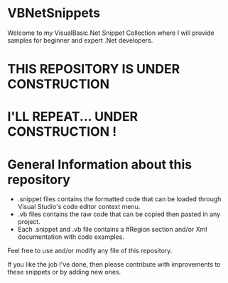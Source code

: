 # VBNetSnippets
Welcome to my VisualBasic.Net Snippet Collection  where I will provide samples for beginner and expert .Net developers.

# THIS REPOSITORY IS UNDER CONSTRUCTION

# I'LL REPEAT... UNDER CONSTRUCTION !

# General Information about this repository
 - .snippet files contains the formatted code that can be loaded through Visual Studio's code editor context menu.
 - .vb files contains the raw code that can be copied then pasted in any project.
 - Each .snippet and .vb file contains a #Region section and/or Xml documentation with code examples.
 
Feel free to use and/or modify any file of this repository.

If you like the job I've done, then please contribute with improvements to these snippets or by adding new ones.
